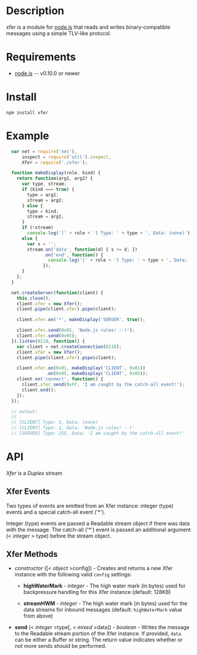 Description
===========

xfer is a module for [node.js](http://nodejs.org/) that reads and writes binary-compatible messages using a simple TLV-like protocol.


Requirements
============

* [node.js](http://nodejs.org/) -- v0.10.0 or newer


Install
=======

    npm install xfer


Example
=======
```javascript
  var net = require('net'),
      inspect = require('util').inspect,
      Xfer = require('./xfer');

  function makeDisplay(role, kind) {
    return function(arg1, arg2) {
      var type, stream;
      if (kind === true) {
        type = arg1;
        stream = arg2;
      } else {
        type = kind;
        stream = arg1;
      }
      if (!stream)
        console.log('[' + role + '] Type: ' + type + ', Data: (none)');
      else {
        var s = '';
        stream.on('data', function(d) { s += d; })
              .on('end', function() {
                console.log('[' + role + '] Type: ' + type + ', Data: ' + inspect(s));
              });
      }
    };
  }

  net.createServer(function(client) {
    this.close();
    client.xfer = new Xfer();
    client.pipe(client.xfer).pipe(client);

    client.xfer.on('*', makeDisplay('SERVER', true));

    client.xfer.send(0x01, 'Node.js rules! :-)');
    client.xfer.send(0x05);
  }).listen(8118, function() {
    var client = net.createConnection(8118);
    client.xfer = new Xfer();
    client.pipe(client.xfer).pipe(client);

    client.xfer.on(0x01, makeDisplay('CLIENT', 0x01))
               .on(0x05, makeDisplay('CLIENT', 0x05));
    client.on('connect', function() {
      client.xfer.send(0xFF, 'I am caught by the catch-all event!');
      client.end();
    });
  });

  // output:
  //
  // [CLIENT] Type: 5, Data: (none)
  // [CLIENT] Type: 1, Data: 'Node.js rules! :-)'
  // [SERVER] Type: 255, Data: 'I am caught by the catch-all event!'
```


API
===

_Xfer_ is a _Duplex_ stream

Xfer Events
-----------

Two types of events are emitted from an Xfer instance: integer (type) events and a special catch-all event ('*').

Integer (type) events are passed a Readable stream object if there was data with the message. The catch-all ('*') event is passed an additional argument (< _integer_ > type) before the stream object.


Xfer Methods
------------

 * *constructor* ([< _object_ >config]) - Creates and returns a new Xfer instance with the following valid `config` settings:

    * **highWaterMark** - _integer_ - The high water mark (in bytes) used for backpressure handling for this Xfer instance (default: 128KB)

    * **streamHWM** - _integer_ - The high water mark (in bytes) used for the data streams for inbound messages (default: `highWaterMark` value from above)

 * **send** (< _integer_ >type[, < _mixed_ >data]) - _boolean_ - Writes the message to the Readable stream portion of the Xfer instance. If provided, `data` can be either a Buffer or string. The return value indicates whether or not more sends should be performed.
